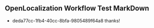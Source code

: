 ## OpenLocalization Workflow Test MarkDown
* deda77cc-1fb4-40cc-8bfa-9805489f64a8 thanks!

<!--HONumber=Aug16_HO5-->


